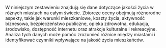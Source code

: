 W niniejszym zestawieniu znajdują się dane dotyczące jakości życia w różnych miastach na całym świecie. 
Zbiorcze oceny obejmują różnorodne aspekty, 
takie jak warunki mieszkaniowe, koszty życia, aktywność biznesowa, bezpieczeństwo publiczne, opieka zdrowotna, edukacja, środowisko, dostępność internetu oraz atrakcje kulturalne i rekreacyjne. 
Analiza tych danych może pomóc zrozumieć różnice między miastami i identyfikować czynniki wpływające na jakość życia mieszkańców.
